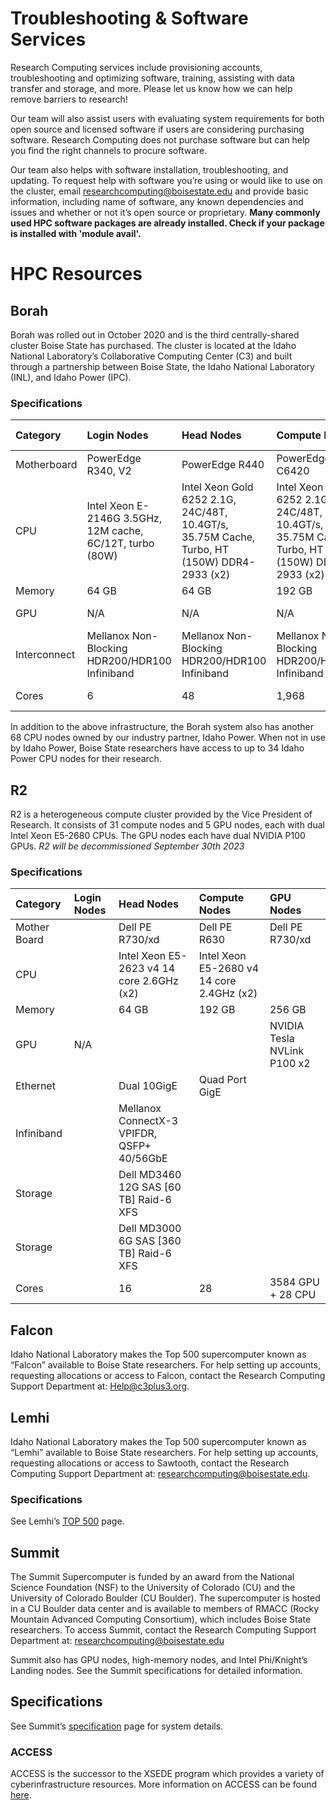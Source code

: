 # Troubleshooting & Software Services
Research Computing services include provisioning accounts, troubleshooting and optimizing software, training, assisting with data transfer and storage, and more. 
Please let us know how we can help remove barriers to research!

Our team will also assist users with evaluating system requirements for both open source and licensed software if users are considering purchasing software. Research Computing does not purchase software but can help you find the right channels to procure software. 

Our team also helps with software installation, troubleshooting, and updating.
To request help with software you’re using or would like to use on the cluster, email researchcomputing@boisestate.edu and provide basic information, including name of software, any known dependencies and issues and whether or not it’s open source or proprietary. 
**Many commonly used HPC software packages are already installed. 
Check if your package is installed with 'module avail'.**

# HPC Resources
## Borah
Borah was rolled out in October 2020 and is the third centrally-shared cluster Boise State has purchased.
The cluster is located at the Idaho National Laboratory’s Collaborative Computing Center (C3) and built through a partnership between Boise State, the Idaho National Laboratory (INL), and Idaho Power (IPC).

### Specifications
| Category     | Login Nodes                                               | Head Nodes                                                                                  | Compute Nodes                                                                               | GPU Nodes                                                                                   | High Memory Nodes                                                                           |
| :---         | :---                                                      | :---                                                                                        | :---                                                                                        | :---                                                                                        | :---                                                                                        |
| Motherboard  | PowerEdge R340, V2                                        | PowerEdge R440                                                                              | PowerEdge C6420                                                                             | PowerEdge R740XD                                                                            | PowerEdge R640MLK                                                                           | 
| CPU          | Intel Xeon E-2146G 3.5GHz, 12M cache, 6C/12T, turbo (80W) | Intel Xeon Gold 6252 2.1G, 24C/48T, 10.4GT/s, 35.75M Cache, Turbo, HT (150W) DDR4-2933 (x2) | Intel Xeon Gold 6252 2.1G, 24C/48T, 10.4GT/s, 35.75M Cache, Turbo, HT (150W) DDR4-2933 (x2) | Intel Xeon Gold 6252 2.1G, 24C/48T, 10.4GT/s, 35.75M Cache, Turbo, HT (150W) DDR4-2933 (x2) | Intel Xeon Gold 6252 2.1G, 24C/48T, 10.4GT/s, 35.75M Cache, Turbo, HT (150W) DDR4-2933 (x2) | 
| Memory       | 64 GB                                                     | 64 GB                                                                                       | 192 GB                                                                                      | 384 GB                                                                                      | 768 GB                                                                                      |
| GPU          | N/A                                                       | N/A                                                                                         | N/A                                                                                         | NVIDIA Tesla V100 (x2)                                                                      | N/A                                                                                         |
| Interconnect | Mellanox Non-Blocking HDR200/HDR100 Infiniband            | Mellanox Non-Blocking HDR200/HDR100 Infiniband                                              | Mellanox Non-Blocking HDR200/HDR100 Infiniband                                              | Mellanox Non-Blocking HDR200/HDR100 Infiniband                                              | Mellanox Non-Blocking HDR200/HDR100 Infiniband                                              |
| Cores        | 6                                                         | 48                                                                                          | 1,968                                                                                       | 20,480 CUDA  + 192 CPU                                                                      | 48                                                                                          |
In addition to the above infrastructure, the Borah system also has another 68 CPU nodes owned by our industry partner, Idaho Power. When not in use by Idaho Power, Boise State researchers have access to up to 34 Idaho Power CPU nodes for their research.

## R2
R2 is a heterogeneous compute cluster provided by the Vice President of Research. It consists of 31 compute nodes and 5 GPU nodes, each with dual Intel Xeon E5-2680 CPUs. The GPU nodes each have dual NVIDIA P100 GPUs.
*R2 will be decommissioned September 30th 2023*

### Specifications
| Category     | Login Nodes | Head Nodes                                 | Compute Nodes                             | GPU Nodes                   |
| :---         | :---        | :---                                       | :---                                      | :---                        |
| Mother Board |             | Dell PE R730/xd                            | Dell PE R630                              | Dell PE R730/xd             |
| CPU          |             | Intel Xeon E5-2623 v4 14 core 2.6GHz (x2)  | Intel Xeon E5-2680 v4 14 core 2.4GHz (x2) |                             |
| Memory       |             | 64 GB                                      | 192 GB                                    |	256 GB                      |
| GPU          | N/A         |                                            |                                           | NVIDIA Tesla NVLink P100 x2 |
| Ethernet     |             | Dual 10GigE                                | Quad Port GigE                            |                             |
| Infiniband   |             | Mellanox ConnectX-3 VPIFDR, QSFP+ 40/56GbE |                                           |                             |
| Storage      |             | Dell MD3460 12G SAS [60 TB] Raid-6 XFS     |                                           |                             |
| Storage      |             | Dell MD3000 6G SAS [360 TB] Raid-6 XFS     |                                           |                             |
| Cores        |             | 16                                         | 28                                        | 3584 GPU + 28 CPU           |

## Falcon
Idaho National Laboratory makes the Top 500 supercomputer known as “Falcon” available to Boise State researchers. For help setting up accounts, requesting allocations or access to Falcon, contact the Research Computing Support Department at: Help@c3plus3.org.

## Lemhi
Idaho National Laboratory makes the Top 500 supercomputer known as “Lemhi” available to Boise State researchers. For help setting up accounts, requesting allocations or access to Sawtooth, contact the Research Computing Support Department at: researchcomputing@boisestate.edu.

### Specifications
See Lemhi’s [TOP 500](https://www.top500.org/system/179570/) page.

## Summit
The Summit Supercomputer is funded by an award from the National Science Foundation (NSF) to the University of Colorado (CU) and the University of Colorado Boulder (CU Boulder). The supercomputer is hosted in a CU Boulder data center and is available to members of RMACC (Rocky Mountain Advanced Computing Consortium), which includes Boise State researchers. To access Summit, contact the Research Computing Support Department at: researchcomputing@boisestate.edu

Summit also has GPU nodes, high-memory nodes, and Intel Phi/Knight’s Landing nodes. See the Summit specifications for detailed information.

## Specifications
See Summit’s [specification](https://www.colorado.edu/rc/resources/summit/specifications) page for system details.

### ACCESS
ACCESS is the successor to the XSEDE program which provides a variety of cyberinfrastructure resources. More information on ACCESS can be found [here](https://access-ci.org/).

